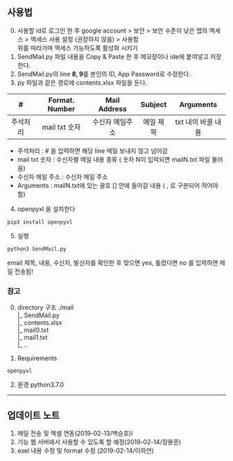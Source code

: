 ## 사용법

0. 사용할 id로 로그인 한 후 
    google account > 보안 > 보안 수준이 낮은 앱의 액세스 > 액세스 사용 설정 (권장하지 않음) > 사용함 <br/>
    위를 따라가며 액세스 가능하도록 활성화 시키기
1. SendMail.py 파일 내용을 Copy & Paste 한 후 메모장이나 ide에 붙여넣고 저장한다.
2. SendMail.py의 line **8, 9**를 본인의 ID, App Password로 수정한다.
3. py 파일과 같은 경로에 contents.xlsx 파일을 둔다.

|    #    | Format. Number | Mail Address |  Subject   |    Arguments    |
| :--------: | :-----------: | :---------------: | :---------: | :-----------------: |
| 주석처리 | mail txt 숫자 | 수신자 메일주소 | 메일 제목 | txt 내의 바꿀 내용 |

- 주석처리 : # 을 입력하면 해당 line 메일 보내지 않고 넘어감
- mail txt 숫자 : 수신자별 메일 내용 종류 ( 숫자 N이 입력되면 mailN.txt 파일 불러옴)
- 수신자 메일 주소 : 수신자 메일 주소 
- Arguments :  mailN.txt에 있는 괄호 [] 안에 들어갈 내용 ( , 로 구분되어 적어야 함)

4. openpyxl 을 설치한다
```
pip3 install openpyxl  
```
5. 실행
```
python3 SendMail.py
```
email 제목, 내용, 수신자, 발신자를 확인한 후 맞으면 yes, 틀렸다면 no 를 입력하면 메일 전송됨!

### 참고
0. directory 구조
./mail <br/>
    |_ SendMail.py <br/>
    |_ contents.xlsx <br/>
    |_ mail0.txt <br/>
    |_ mail1.txt <br/>
    |_ .. <br/>
    
1. Requirements
```
openpyxl
```

2. 환경
python3.7.0
___

## 업데이트 노트

1. 메일 전송 및 엑셀 연동(2019-02-13/백승호)l
2. 기능 웹 서버에서 사용할 수 있도록 할 예정(2019-02-14/장봉준)
3. exel 내용 수정 및 format 수정 (2019-02-14/이하연)

